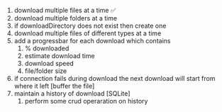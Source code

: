 1. download multiple files at a time ✅️
2. download multiple folders at a time
3. if downloadDirectory does not exist then create one
4. download multiple files of different types at a time
5. add a progressbar for each download which contains
    1. % downloaded
    2. estimate download time
    3. download speed
    4. file/folder size  
6. if connection fails during download the next download will start from where it left [buffer the file]
7. maintain a history of download [SQLite]
    1. perform some crud operaration on history